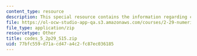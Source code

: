 ```yaml
---
content_type: resource
description: This special resource contains the information regarding codes 5.
file: https://ol-ocw-studio-app-qa.s3.amazonaws.com/courses/2-29-numerical-fluid-mechanics-spring-2015/77bfc559d71acd47a4c2fc87ec036185_codes_5_2p29_S15.zip
file_type: application/zip
resourcetype: Other
title: codes_5_2p29_S15.zip
uid: 77bfc559-d71a-cd47-a4c2-fc87ec036185
---
```

